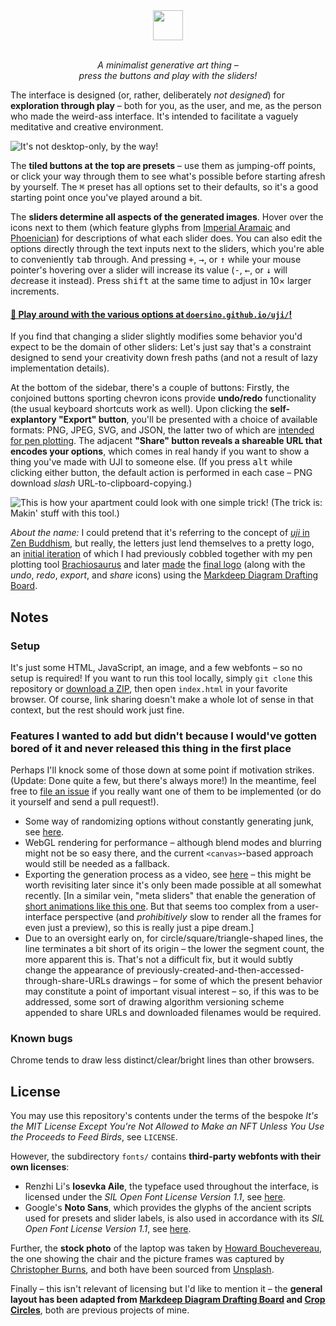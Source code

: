<div align="center">

<img src="logo.svg" width="48" align="center">

*<br>A minimalist generative art thing –<br>press the buttons and play with the sliders!*

</div>

The interface is designed (or, rather, deliberately *not designed*) for **exploration through play** – both for you, as the user, and me, as the person who made the weird-ass interface. It's intended to facilitate a vaguely meditative and creative environment.

![It's not desktop-only, by the way!](example-laptop.jpg)

The **tiled buttons at the top are presets** – use them as jumping-off points, or click your way through them to see what's possible before starting afresh by yourself. The <kbd>⌘</kbd> preset has all options set to their defaults, so it's a good starting point once you've played around a bit.

The **sliders determine all aspects of the generated images**. Hover over the icons next to them (which feature glyphs from [Imperial Aramaic](https://en.wikipedia.org/wiki/Imperial_Aramaic#Unicode) and [Phoenician](https://en.wikipedia.org/wiki/Phoenician_alphabet#Unicode)) for descriptions of what each slider does. You can also edit the options directly through the text inputs next to the sliders, which you're able to conveniently <kbd>tab</kbd> through. And pressing <kbd>+</kbd>, <kbd>→</kbd>, or <kbd>↑</kbd> while your mouse pointer's hovering over a slider will increase its value (<kbd>-</kbd>, <kbd>←</kbd>, or <kbd>↓</kbd> will *de*crease it instead). Press <kbd>shift</kbd> at the same time to adjust in 10× larger increments.

#### [🎨 Play around with the various options at `doersino.github.io/uji/`!](https://doersino.github.io/uji/)

If you find that changing a slider slightly modifies some behavior you'd expect to be the domain of other sliders: Let's just say that's a constraint designed to send your creativity down fresh paths (and not a result of lazy implementation details).

At the bottom of the sidebar, there's a couple of buttons: Firstly, the conjoined buttons sporting chevron icons provide **undo/redo** functionality (the usual keyboard shortcuts work as well). Upon clicking the **self-explantory "Export" button**, you'll be presented with a choice of available formats: PNG, JPEG, SVG, and JSON, the latter two of which are [intended for pen plotting](https://github.com/doersino/uji/issues/3). The adjacent **"Share" button reveals a shareable URL that encodes your options**, which comes in real handy if you want to show a thing you've made with UJI to someone else. (If you press <kbd>alt</kbd> while clicking either button, the default action is performed in each case – PNG download *slash* URL-to-clipboard-copying.)

![This is how your apartment could look with one simple trick! (The trick is: Makin' stuff with this tool.)](example-frames.jpg)

*About the name:* I could pretend that it's referring to the concept of [*uji* in Zen Buddhism](https://en.wikipedia.org/wiki/Uji_(Being-Time)), but really, the letters just lend themselves to a pretty logo, an [initial iteration](https://github.com/doersino/brachiosaurus/blob/24fb60c86e037053ed1003a356a7ca1d8135c5fd/examples.py#L413) of which I had previously cobbled together with my pen plotting tool [Brachiosaurus](https://github.com/doersino/brachiosaurus/) and later [made](https://twitter.com/doersino/status/1396194883304660997) the [final logo](https://gist.github.com/doersino/c2c4e3f110b75ac8eef3b46a8ee30d36) (along with the *undo*, *redo*, *export*, and *share* icons) using the [Markdeep Diagram Drafting Board](https://github.com/doersino/markdeep-diagram-drafting-board).


## Notes

### Setup

It's just some HTML, JavaScript, an image, and a few webfonts – so no setup is required! If you want to run this tool locally, simply `git clone` this repository or [download a ZIP](https://github.com/doersino/uji/archive/refs/heads/main.zip), then open `index.html` in your favorite browser. Of course, link sharing doesn't make a whole lot of sense in that context, but the rest should work just fine.


### Features I wanted to add but didn't because I would've gotten bored of it and never released this thing in the first place

Perhaps I'll knock some of those down at some point if motivation strikes. (Update: Done quite a few, but there's always more!) In the meantime, feel free to [file an issue](http://github.com/doersino/uji/issues) if you really want one of them to be implemented (or do it yourself and send a pull request!).

* Some way of randomizing options without constantly generating junk, see [here](https://github.com/doersino/uji/issues/1).
* WebGL rendering for performance – although blend modes and blurring might not be so easy there, and the current `<canvas>`-based approach would still be needed as a fallback.
* Exporting the generation process as a video, see [here](https://stackoverflow.com/questions/19235286/convert-html5-canvas-sequence-to-a-video-file/62065826#62065826) – this might be worth revisiting later since it's only been made possible at all somewhat recently. [In a similar vein, "meta sliders" that enable the generation of [short animations like this one](https://www.reddit.com/r/generative/comments/nozv1a/one_way_portal_made_with_uji/). But that seems too complex from a user-interface perspective (and *prohibitively* slow to render all the frames for even just a preview), so this is really just a pipe dream.]
* Due to an oversight early on, for circle/square/triangle-shaped lines, the line terminates a bit short of its origin – the lower the segment count, the more apparent this is. That's not a difficult fix, but it would subtly change the appearance of previously-created-and-then-accessed-through-share-URLs drawings – for some of which the present behavior may constitute a point of important visual interest – so, if this was to be addressed, some sort of drawing algorithm versioning scheme appended to share URLs and downloaded filenames would be required.


### Known bugs

Chrome tends to draw less distinct/clear/bright lines than other browsers.


## License

You may use this repository's contents under the terms of the bespoke *It's the MIT License Except You're Not Allowed to Make an NFT Unless You Use the Proceeds to Feed Birds*, see `LICENSE`.

However, the subdirectory `fonts/` contains **third-party webfonts with their own licenses**:

* Renzhi Li's **Iosevka Aile**, the typeface used throughout the interface, is licensed under the *SIL Open Font License Version 1.1*, see [here](https://github.com/be5invis/Iosevka/blob/master/LICENSE.md).
* Google's **Noto Sans**, which provides the glyphs of the ancient scripts used for presets and slider labels, is also used in accordance with its *SIL Open Font License Version 1.1*, see [here](https://github.com/googlefonts/noto-fonts/blob/main/LICENSE).

Further, the **stock photo** of the laptop was taken by [Howard Bouchevereau](https://unsplash.com/photos/RSCirJ70NDM), the one showing the chair and the picture frames was captured by [Christopher Burns](https://unsplash.com/photos/BdVQU-NDtA8), and both have been sourced from [Unsplash](https://unsplash.com/).

Finally – this isn't relevant of licensing but I'd like to mention it – the **general layout has been adapted from [Markdeep Diagram Drafting Board](https://github.com/doersino/markdeep-diagram-drafting-board) and [Crop Circles](https://github.com/doersino/cropcircles)**, both are previous projects of mine.
